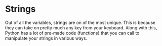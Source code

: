 # Strings

Out of all the variables, strings are on of the most unique. This is because they can take on pretty much any key from your keyboard. Along with this, Python has a lot of pre-made code (functions) that you can call to manipulate your strings in various ways.
